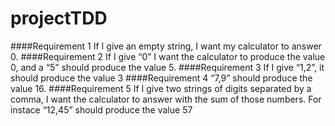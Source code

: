 # projectTDD 


####Requirement 1
If I give an empty string, I want my calculator to answer 0.
####Requirement 2
If I give “0” I want the calculator to produce the value 0, and a “5” should produce the value 5.
####Requirement 3
If I give “1,2”, it should produce the value 3
####Requirement 4
“7,9” should produce the value 16.
####Requirement 5
If I give two strings of digits separated by a comma, I want the calculator to answer with the sum of those numbers. 
For instace “12,45” should produce the value 57
